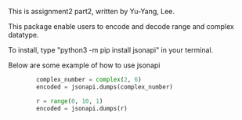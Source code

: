 This is assignment2 part2, written by Yu-Yang, Lee.

This package enable users to encode and decode range and complex datatype.

To install, type "python3 -m pip install jsonapi" in your terminal.

Below are some example of how to use jsonapi

```python
        complex_number = complex(2, 6)
        encoded = jsonapi.dumps(complex_number)

        r = range(0, 10, 1)
        encoded = jsonapi.dumps(r)
```
